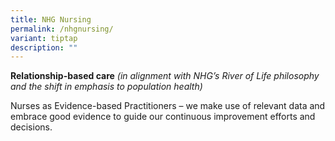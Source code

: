 ```yaml
---
title: NHG Nursing
permalink: /nhgnursing/
variant: tiptap
description: ""
---
```

<p><strong>Relationship-based care</strong>  <em>(in alignment with NHG’s River of Life philosophy and the shift in emphasis to population health)</em>
</p>
<p></p>
<p>​​Nurses as Evidence-based Practitioners – we make use of relevant data
and embrace good evidence to guide our continuous improvement efforts and
decisions.</p>
<p></p>